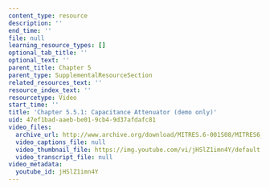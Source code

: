 ```yaml
---
content_type: resource
description: ''
end_time: ''
file: null
learning_resource_types: []
optional_tab_title: ''
optional_text: ''
parent_title: Chapter 5
parent_type: SupplementalResourceSection
related_resources_text: ''
resource_index_text: ''
resourcetype: Video
start_time: ''
title: 'Chapter 5.5.1: Capacitance Attenuator (demo only)'
uid: 47ef1bad-aaeb-be01-9cb4-9d37afdafc81
video_files:
  archive_url: http://www.archive.org/download/MITRES.6-001S08/MITRES6_001S08_5-5-1_demo_220k.mp4
  video_captions_file: null
  video_thumbnail_file: https://img.youtube.com/vi/jHSlZ1imn4Y/default.jpg
  video_transcript_file: null
video_metadata:
  youtube_id: jHSlZ1imn4Y
---
```

